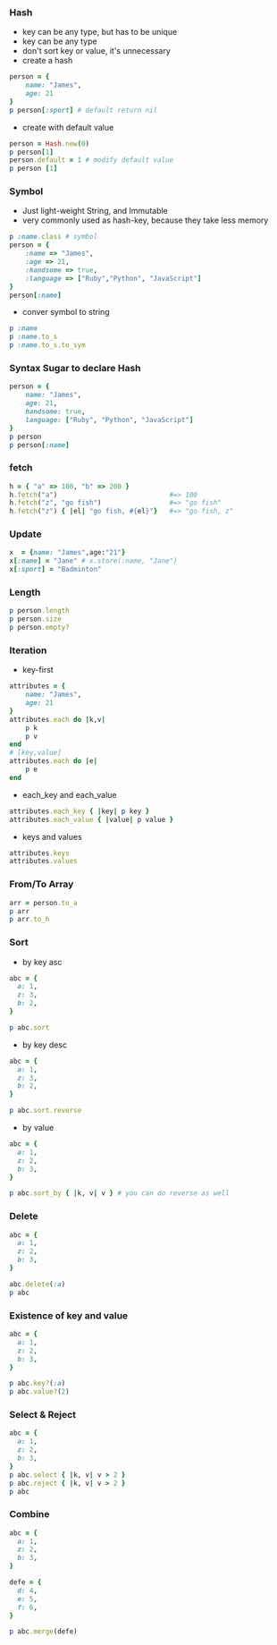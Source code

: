 ### Hash
- key can be any type, but has to be unique
- key can be any type
- don't sort key or value, it's unnecessary
- create a hash
```ruby
person = {
    name: "James",
    age: 21
}
p person[:sport] # default return nil

```
- create with default value
```ruby
person = Hash.new(0)
p person[1]
person.default = 1 # modify default value
p person [1]
```

### Symbol
- Just light-weight String, and Immutable
- very commonly used as hash-key, because they take less memory
```ruby
p :name.class # symbol
person = {
    :name => "James",
    :age => 21,
    :handsome => true,
    :language => ["Ruby","Python", "JavaScript"]
}
person[:name]
```
- conver symbol to string
```ruby
p :name
p :name.to_s
p :name.to_s.to_sym
```

### Syntax Sugar to declare Hash
```ruby
person = {
    name: "James",
    age: 21,
    handsome: true,
    language: ["Ruby", "Python", "JavaScript"]
}
p person
p person[:name]
```

### fetch
```ruby
h = { "a" => 100, "b" => 200 }
h.fetch("a")                            #=> 100
h.fetch("z", "go fish")                 #=> "go fish"
h.fetch("z") { |el| "go fish, #{el}"}   #=> "go fish, z"
```


### Update
```ruby
x  = {name: "James",age:"21"}
x[:name] = "Jane" # x.store(:name, "Jane")
x[:sport] = "Badminton"
```


### Length
```ruby
p person.length
p person.size
p person.empty?
```

### Iteration
- key-first
```ruby
attributes = {
    name: "James",
    age: 21
}
attributes.each do |k,v|
    p k
    p v
end
# [key,value]
attributes.each do |e|
    p e
end
```
- each_key and each_value
```ruby
attributes.each_key { |key| p key }
attributes.each_value { |value| p value }
```
- keys and values
```ruby
attributes.keys
attributes.values
```


### From/To Array
```ruby
arr = person.to_a
p arr
p arr.to_h
```


### Sort
- by key asc
```ruby
abc = {
  a: 1,
  z: 3,
  b: 2,
}

p abc.sort
```
- by key desc
```ruby
abc = {
  a: 1,
  z: 3,
  b: 2,
}

p abc.sort.reverse
```
- by value 
```ruby
abc = {
  a: 1,
  z: 2,
  b: 3,
}

p abc.sort_by { |k, v| v } # you can do reverse as well
```


### Delete
```ruby
abc = {
  a: 1,
  z: 2,
  b: 3,
}

abc.delete(:a)
p abc
```


### Existence of key and value
```ruby
abc = {
  a: 1,
  z: 2,
  b: 3,
}

p abc.key?(:a)
p abc.value?(2)
```


### Select & Reject
```ruby
abc = {
  a: 1,
  z: 2,
  b: 3,
}
p abc.select { |k, v| v > 2 }
p abc.reject { |k, v| v > 2 }
p abc
```


### Combine
```ruby
abc = {
  a: 1,
  z: 2,
  b: 3,
}

defe = {
  d: 4,
  e: 5,
  f: 6,
}

p abc.merge(defe)
```

